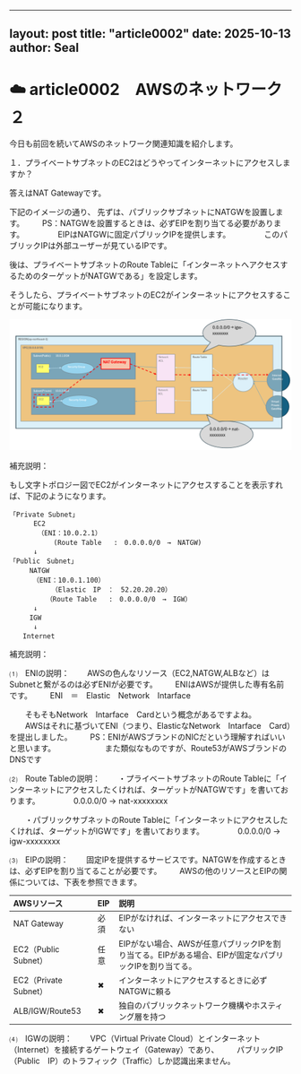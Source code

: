 
---
layout: post
title: "article0002"
date: 2025-10-13
author: Seal
---


# ☁️ article0002　AWSのネットワーク２


今日も前回を続いてAWSのネットワーク関連知識を紹介します。

１．プライベートサブネットのEC2はどうやってインターネットにアクセスしますか？

答えはNAT Gatewayです。

下記のイメージの通り、
先ずは、パブリックサブネットにNATGWを設置します。
　　PS：NATGWを設置するときは、必ずEIPを割り当てる必要があります。
　　　　EIPはNATGWに固定パブリックIPを提供します。
　　　　このパブリックIPは外部ユーザーが見ているIPです。

後は、プライベートサブネットのRoute Tableに「インターネットへアクセスするためのターゲットがNATGWである」を設定します。

そうしたら、プライベートサブネットのEC2がインターネットにアクセスすることが可能になります。

![プライベートサブネットのEC2の通信フロー]( /assets/images/0002-1.png )

補充説明：


もし文字トポロジー図でEC2がインターネットにアクセスすることを表示すれば、下記のようになります。


```text
「Private Subnet」
      EC2     
       （ENI：10.0.2.1）    
           (Route Table   :　0.0.0.0/0　→　NATGW)           
      ↓     
「Public　Subnet」
　　　NATGW
　　　　（ENI：10.0.1.100）
        　　（Elastic　IP　：　52.20.20.20）
　　　　　　（Route Table   :　0.0.0.0/0　→　IGW） 
      ↓
　　　IGW
      ↓
　　Internet
```


補充説明：

⑴　ENIの説明：
　　AWSの色んなリソース（EC2,NATGW,ALBなど）はSubnetと繋がるのは必ずENIが必要です。
　　ENIはAWSが提供した専有名前です。
　　ENI　＝　Elastic　Network　Intarface

　　そもそもNetwork　Intarface　Cardという概念があるですよね。
　　AWSはそれに基づいてENI（つまり、ElasticなNetwork　Intarface　Card）を提出しました。
    　　PS：ENIがAWSブランドのNICだという理解すればいいと思います。
　　　　　　また類似なものですが、Route53がAWSブランドのDNSです

⑵　Route Tableの説明：
　　・プライベートサブネットのRoute Tableに「インターネットにアクセスしたくければ、ターゲットがNATGWです」を書いております。
　　　　0.0.0.0/0 → nat-xxxxxxxx

　　・パブリックサブネットのRoute Tableに「インターネットにアクセスしたくければ、ターゲットがIGWです」を書いております。
　　　　0.0.0.0/0 → igw-xxxxxxxx

⑶　EIPの説明：
　　固定IPを提供するサービスです。NATGWを作成するときは、必ずEIPを割り当てることが必要です。
　　AWSの他のリソースとEIPの関係については、下表を参照できます。

| AWSリソース | EIP | 説明 | 
|:------------------------|:----------------|:---------------------------------------------------------|
| NAT Gateway | 必須 | EIPがなければ、インターネットにアクセスできない|
| EC2（Public　Subnet） | 任意 | EIPがない場合、AWSが任意パブリックIPを割り当てる。EIPがある場合、EIPが固定なパブリックIPを割り当てる。　|
| EC2（Private　Subnet）  | ✖ | インターネットにアクセスするときに必ずNATGWに頼る |
| ALB/IGW/Route53 | ✖ | 独自のパブリックネットワーク機構やホスティング層を持つ |


⑷　IGWの説明：
　　VPC（Virtual Private Cloud）とインターネット（Internet）を接続するゲートウェイ（Gateway）であり、
　　パブリックIP（Public　IP）のトラフィック（Traffic）しか認識出来ません。

